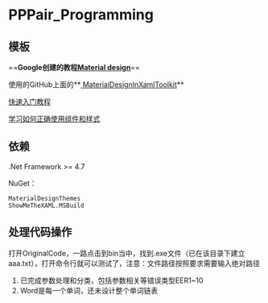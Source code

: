 # PPPair_Programming







## 模板

==**Google创建的教程[Material design](https://material.io/design/introduction)**==

使用的GitHub上面的**[ MaterialDesignInXamlToolkit](https://github.com/MaterialDesignInXAML/MaterialDesignInXamlToolkit)**

[快速入门教程](https://github.com/MaterialDesignInXAML/MaterialDesignInXamlToolkit/wiki/Super-Quick-Start)

[学习如何正确使用组件和样式]()



## 依赖

.Net Framework >= 4.7

NuGet：

```
MaterialDesignThemes
ShowMeTheXAML.MSBuild
```

## 处理代码操作

打开OriginalCode，一路点击到bin当中，找到.exe文件（已在该目录下建立aaa.txt），打开命令行就可以测试了，注意：文件路径按照要求需要输入绝对路径

1. 已完成参数处理和分类，包括参数相关等错误类型EER1~10
2. Word是每一个单词，还未设计整个单词链表

